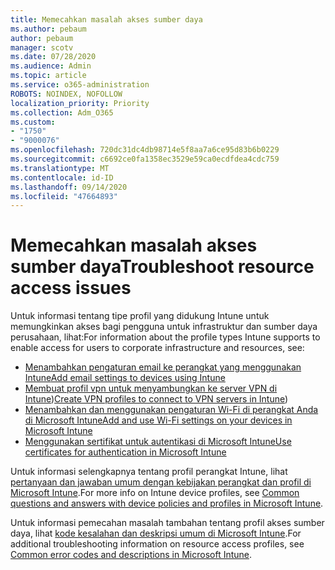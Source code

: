 ```yaml
---
title: Memecahkan masalah akses sumber daya
ms.author: pebaum
author: pebaum
manager: scotv
ms.date: 07/28/2020
ms.audience: Admin
ms.topic: article
ms.service: o365-administration
ROBOTS: NOINDEX, NOFOLLOW
localization_priority: Priority
ms.collection: Adm_O365
ms.custom:
- "1750"
- "9000076"
ms.openlocfilehash: 720dc31dc4db98714e5f8aa7a6ce95d83b6b0229
ms.sourcegitcommit: c6692ce0fa1358ec3529e59ca0ecdfdea4cdc759
ms.translationtype: MT
ms.contentlocale: id-ID
ms.lasthandoff: 09/14/2020
ms.locfileid: "47664893"
---
```

# <a name="troubleshoot-resource-access-issues"></a><span data-ttu-id="1a15b-102">Memecahkan masalah akses sumber daya</span><span class="sxs-lookup"><span data-stu-id="1a15b-102">Troubleshoot resource access issues</span></span>

<span data-ttu-id="1a15b-103">Untuk informasi tentang tipe profil yang didukung Intune untuk memungkinkan akses bagi pengguna untuk infrastruktur dan sumber daya perusahaan, lihat:</span><span class="sxs-lookup"><span data-stu-id="1a15b-103">For information about the profile types Intune supports to enable access for users to corporate infrastructure and resources, see:</span></span>

- [<span data-ttu-id="1a15b-104">Menambahkan pengaturan email ke perangkat yang menggunakan Intune</span><span class="sxs-lookup"><span data-stu-id="1a15b-104">Add email settings to devices using Intune</span></span>](https://docs.microsoft.com/intune/email-settings-configure)
- <span data-ttu-id="1a15b-105">[Membuat profil vpn untuk menyambungkan ke server VPN di Intune](https://docs.microsoft.com/intune/vpn-settings-configure))</span><span class="sxs-lookup"><span data-stu-id="1a15b-105">[Create VPN profiles to connect to VPN servers in Intune](https://docs.microsoft.com/intune/vpn-settings-configure))</span></span>
- [<span data-ttu-id="1a15b-106">Menambahkan dan menggunakan pengaturan Wi-Fi di perangkat Anda di Microsoft Intune</span><span class="sxs-lookup"><span data-stu-id="1a15b-106">Add and use Wi-Fi settings on your devices in Microsoft Intune</span></span>](https://docs.microsoft.com/intune/wi-fi-settings-configure)
- [<span data-ttu-id="1a15b-107">Menggunakan sertifikat untuk autentikasi di Microsoft Intune</span><span class="sxs-lookup"><span data-stu-id="1a15b-107">Use certificates for authentication in Microsoft Intune</span></span>](https://docs.microsoft.com/intune/certificates-configure)

<span data-ttu-id="1a15b-108">Untuk informasi selengkapnya tentang profil perangkat Intune, lihat [pertanyaan dan jawaban umum dengan kebijakan perangkat dan profil di Microsoft Intune](https://docs.microsoft.com/intune/device-profile-troubleshoot).</span><span class="sxs-lookup"><span data-stu-id="1a15b-108">For more info on Intune device profiles, see [Common questions and answers with device policies and profiles in Microsoft Intune](https://docs.microsoft.com/intune/device-profile-troubleshoot).</span></span>

<span data-ttu-id="1a15b-109">Untuk informasi pemecahan masalah tambahan tentang profil akses sumber daya, lihat [kode kesalahan dan deskripsi umum di Microsoft Intune](https://docs.microsoft.com/intune/troubleshoot-company-resource-access-problems).</span><span class="sxs-lookup"><span data-stu-id="1a15b-109">For additional troubleshooting information on resource access profiles, see [Common error codes and descriptions in Microsoft Intune](https://docs.microsoft.com/intune/troubleshoot-company-resource-access-problems).</span></span>